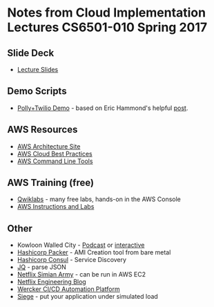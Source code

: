 # Notes from Cloud Implementation Lectures CS6501-010 Spring 2017

## Slide Deck
* [Lecture Slides](https://s3.amazonaws.com/uvasom-resources/courses/cloud-intro/Cloud-Implementation-Slides.pdf)

## Demo Scripts
* [Polly+Twilio Demo](https://github.com/uvasomrc/aws-snippets/tree/master/polly) - based on Eric Hammond's helpful [post](https://alestic.com/2016/11/amazon-polly-text-to-speech/).

## AWS Resources
* [AWS Architecture Site](https://aws.amazon.com/architecture/)
* [AWS Cloud Best Practices](https://aws.amazon.com/whitepapers/architecting-for-the-aws-cloud-best-practices/)
* [AWS Command Line Tools](https://aws.amazon.com/cli/)

## AWS Training (free)
* [Qwiklabs](https://qwiklab.com/) - many free labs, hands-on in the AWS Console
* [AWS Instructions and Labs](https://aws.amazon.com/training/intro_series/)

## Other
* Kowloon Walled City - [Podcast](http://99percentinvisible.org/episode/episode-66-kowloon-walled-city/) or [interactive](http://projects.wsj.com/kwc/#chapter=intro)
* [Hashicorp Packer](https://www.packer.io/intro/) - AMI Creation tool from bare metal
* [Hashicorp Consul](https://www.consul.io/) - Service Discovery
* [JQ](https://stedolan.github.io/jq/) - parse JSON
* [Netflix Simian Army](https://github.com/Netflix/SimianArmy) - can be run in AWS EC2
* [Netflix Engineering Blog](http://techblog.netflix.com/)
* [Wercker CI/CD Automation Platform](https://www.wercker.com/)
* [Siege](https://www.joedog.org/siege-home/) - put your application under simulated load
